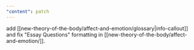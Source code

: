 ```yaml
---
"content": patch
---
```


add [[new-theory-of-the-body/affect-and-emotion/glossary|info-callout]] and fix "Essay Questions" formatting in [[new-theory-of-the-body/affect-and-emotion/]].

